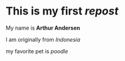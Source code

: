 # This is my first *repost* 
My name is **Arthur Andersen** 


I am originally from *Indonesia*  


my favorite pet is *poodle*
